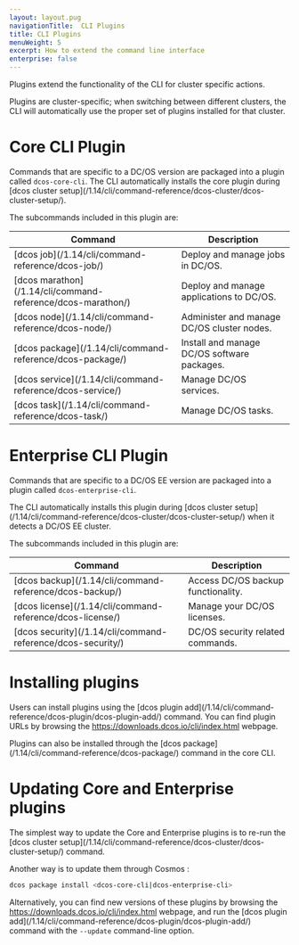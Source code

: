 ```yaml
---
layout: layout.pug
navigationTitle:  CLI Plugins
title: CLI Plugins
menuWeight: 5
excerpt: How to extend the command line interface
enterprise: false
---
```


Plugins extend the functionality of the CLI for cluster specific actions.

Plugins are cluster-specific; when switching between different clusters, the CLI will automatically use the proper set of plugins installed for that cluster.


# Core CLI Plugin

Commands that are specific to a DC/OS version are packaged into a plugin called `dcos-core-cli`.
The CLI automatically installs the core plugin during [dcos cluster setup]\(/1.14/cli/command-reference/dcos-cluster/dcos-cluster-setup/).

The subcommands included in this plugin are:

| Command | Description |
|---------|-------------|
| [dcos job]\(/1.14/cli/command-reference/dcos-job/)    | Deploy and manage jobs in DC/OS.  |
| [dcos marathon]\(/1.14/cli/command-reference/dcos-marathon/)  |  Deploy and manage applications to DC/OS.  |
| [dcos node]\(/1.14/cli/command-reference/dcos-node/)   |  Administer and manage DC/OS cluster nodes.  |
| [dcos package]\(/1.14/cli/command-reference/dcos-package/) | Install and manage DC/OS software packages. |
| [dcos service]\(/1.14/cli/command-reference/dcos-service/)  |  Manage DC/OS services.  |
| [dcos task]\(/1.14/cli/command-reference/dcos-task/)  |  Manage DC/OS tasks.  |

# Enterprise CLI Plugin

Commands that are specific to a DC/OS EE version are packaged into a plugin called `dcos-enterprise-cli`.

The CLI automatically installs this plugin during [dcos cluster setup]\(/1.14/cli/command-reference/dcos-cluster/dcos-cluster-setup/) when it detects a DC/OS EE cluster.

The subcommands included in this plugin are:

| Command | Description |
|---------|-------------|
| [dcos backup]\(/1.14/cli/command-reference/dcos-backup/)    | Access DC/OS backup functionality.  |
| [dcos license]\(/1.14/cli/command-reference/dcos-license/)  |  Manage your DC/OS licenses.  |
| [dcos security]\(/1.14/cli/command-reference/dcos-security/)   |  DC/OS security related commands. |


# Installing plugins

Users can install plugins using the [dcos plugin add]\(/1.14/cli/command-reference/dcos-plugin/dcos-plugin-add/) command. You can find plugin URLs by browsing the https://downloads.dcos.io/cli/index.html webpage.

Plugins can also be installed through the [dcos package]\(/1.14/cli/command-reference/dcos-package/) command in the core CLI.

# Updating Core and Enterprise plugins

The simplest way to update the Core and Enterprise plugins is to re-run the [dcos cluster setup]\(/1.14/cli/command-reference/dcos-cluster/dcos-cluster-setup/) command.

Another way is to update them through Cosmos :

```bash
dcos package install <dcos-core-cli|dcos-enterprise-cli>
```

Alternatively, you can find new versions of these plugins by browsing the https://downloads.dcos.io/cli/index.html webpage, and run the [dcos plugin add]\(/1.14/cli/command-reference/dcos-plugin/dcos-plugin-add/) command with the `--update` command-line option.
